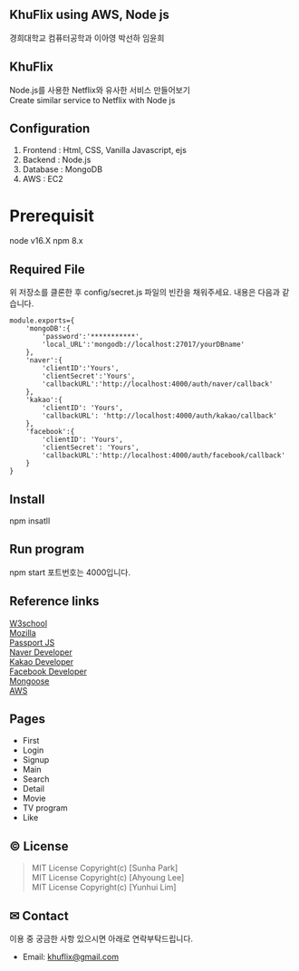 ## KhuFlix using AWS, Node js
경희대학교 컴퓨터공학과 이아영 박선하 임윤희


## KhuFlix
Node.js를 사용한 Netflix와 유사한 서비스 만들어보기<br>
Create similar service to Netflix with Node js

## Configuration
1. Frontend : Html, CSS, Vanilla Javascript, ejs
2. Backend : Node.js
3. Database : MongoDB
4. AWS : EC2

# Prerequisit
node v16.X
npm 8.x

## Required File
위 저장소를 클론한 후 config/secret.js 파일의 빈칸을 채워주세요. 내용은 다음과 같습니다.
```
module.exports={
    'mongoDB':{
        'password':'***********',
        'local_URL':'mongodb://localhost:27017/yourDBname'
    },
    'naver':{
        'clientID':'Yours',
        'clientSecret':'Yours',
        'callbackURL':'http://localhost:4000/auth/naver/callback'
    },
    'kakao':{
        'clientID': 'Yours',
        'callbackURL': 'http://localhost:4000/auth/kakao/callback'
    },
    'facebook':{
        'clientID': 'Yours',
        'clientSecret': 'Yours',
        'callbackURL':'http://localhost:4000/auth/facebook/callback'
    }
}
```


## Install
npm insatll

## Run program
npm start
포트번호는 4000입니다.

## Reference links
<a href="https://www.w3schools.com/">W3school</a><br>
<a href="https://developer.mozilla.org/ko/docs/Mozilla">Mozilla</a><br>
<a href="http://www.passportjs.org/">Passport JS<a/><br>
<a href="https://developers.naver.com/main/">Naver Developer</a><br>
<a href="https://developers.kakao.com/">Kakao Developer</a><br>
<a href="https://developers.facebook.com/?locale=ko_KR">Facebook Developer</a><br>
<a href="https://mongoosejs.com/">Mongoose</a><br>
<a href="https://aws.amazon.com/free/?trk=ps_a134p000003yHYmAAM&trkCampaign=acq_paid_search_brand&sc_channel=PS&sc_campaign=acquisition_KR&sc_publisher=Google&sc_category=Core-Main&sc_country=KR&sc_geo=APAC&sc_outcome=acq&sc_detail=aws&sc_content=Brand_Core_aws_e&sc_segment=444218215904&sc_medium=ACQ-P|PS-GO|Brand|Desktop|SU|Core-Main|Core|KR|EN|Text&s_kwcid=AL!4422!3!444218215904!e!!g!!aws&ef_id=Cj0KCQiAqbyNBhC2ARIsALDwAsDK3D5JI3YOpoI3HUBy3nGyWe-N5Dr0FLUGNXLk7DEtpO3vOcfcQDgaAtodEALw_wcB:G:s&s_kwcid=AL!4422!3!444218215904!e!!g!!aws&all-free-tier.sort-by=item.additionalFields.SortRank&all-free-tier.sort-order=asc&awsf.Free%20Tier%20Types=*all&awsf.Free%20Tier%20Categories=*all">AWS</a>

## Pages
- First
- Login
- Signup
- Main
- Search
- Detail
- Movie
- TV program
- Like

## © License
> MIT License Copyright(c) [Sunha Park]<br>
> MIT License Copyright(c) [Ahyoung Lee]<br>
> MIT License Copyright(c) [Yunhui Lim]

## ✉ Contact
이용 중 궁금한 사항 있으시면 아래로 연락부탁드립니다.
- Email: khuflix@gmail.com